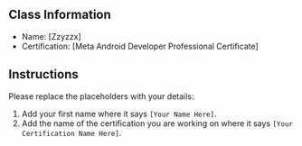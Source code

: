 ## Class Information
- Name: [Zzyzzx]  
- Certification: [Meta Android Developer Professional Certificate]

## Instructions
Please replace the placeholders with your details:
1. Add your first name where it says `[Your Name Here]`.  
2. Add the name of the certification you are working on where it says `[Your Certification Name Here]`.  
